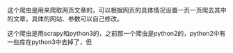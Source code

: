 这个爬虫是用来爬取网页文章的，可以根据网页的具体情况设置一页一页爬去其中的文章，具体的网站、参数可以自己修改。

这个爬虫是用scrapy和python3的，之前那一个爬虫是python2的，python2中有一些库在python3中去掉了，但
